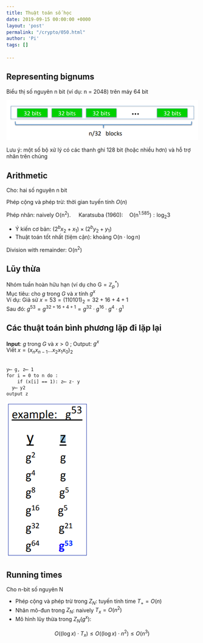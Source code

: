 ```yaml
---
title: Thuật toán số học
date: 2019-09-15 00:00:00 +0000
layout: 'post'
permalink: "/crypto/050.html"
author: 'Pi'
tags: []

---
```


## Representing bignums

Biểu thị số nguyên n bit (ví dụ: n = 2048) trên máy 64 bit<br/>

<img src="https://raw.githubusercontent.com/x3pi/storage/master/images/crypto/008.PNG">

Lưu ý: một số bộ xử lý có các thanh ghi 128 bit (hoặc nhiều hơn) và hỗ trợ nhân trên chúng

## Arithmetic

Cho: hai số nguyên n bit

Phép cộng và phép trừ: thời gian tuyến tính $O(n)$

Phép nhân: naively $\mathrm{O}\left(\mathrm{n}^{2}\right) . \quad$ Karatsuba $(1960) : \quad \mathrm{O}\left(\mathrm{n}^{1.585}\right) : \log _{2}3$
- Ý kiến ​​cơ bản: $\left(2^{b} x_{2}+x_{1}\right) \times\left(2^{b} y_{2}+y_{1}\right)$
- Thuật toán tốt nhất (tiệm cận): khoảng $\mathrm{O}(\mathrm{n} \cdot \log \mathrm{n})$

Division with remainder: $\mathrm{O}\left(\mathrm{n}^{2}\right)$

## Lũy thừa

Nhóm tuần hoàn hữu hạn (ví dụ cho $\mathrm{G}=\mathbb{Z}_{p}^{\ast}$)<br/>
Mục tiêu: cho $g$ trong $G$ và $x$ tính $g^x$<br/>
Ví dụ: Giả sử $x=53=(110101)_{2}=32+16+4+1$<br/>
Sau đó: $g^{53}=g^{32+16+4+1}=g^{32} \cdot g^{16} \cdot g^{4} \cdot g^{1}$

## Các thuật toán bình phương lặp đi lặp lại

<b>Input</b>:  $g$ trong $G$ và $x>0$ ; Output: $g^x$<br/>
Viết $x=\left(x_{n} x_{n-1} \ldots x_{2} x_{1} x_{0}\right)_{2}$

<pre><code class="python hljs">
y⟵ g, z⟵ 1
for i = 0 to n do :
    if (x[i] == 1): z⟵ z⋅ y
  y⟵ y2
output z
</code></pre>

<img src="https://raw.githubusercontent.com/x3pi/storage/master/images/crypto/009.PNG">

## Running	times	

Cho n-bit số nguyên N<br/>
- Phép cộng và phép trừ trong $Z_N$: tuyến tính time $T_{+}=O(n)$
- Nhân mô-đun trong $Z_N$: naively $T_{x}=O\left(n^{2}\right)$
- Mô hình lũy thừa trong $Z_N (g^x)$:

$$
O\left((\log x) \cdot T_{x}\right) \leq O\left((\log x) \cdot n^{2}\right) \leq O\left(n^{3}\right)
$$

